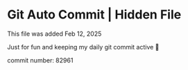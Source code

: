 # Git Auto Commit | Hidden File

This file was added Feb 12, 2025

Just for fun and keeping my daily git commit active 🤪

commit number: 82961

